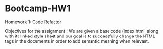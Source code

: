 # Bootcamp-HW1
Homework 1: Code Refactor

Objectives for the assignment : We are given a base code (index.html) along with its linked style sheet and our 
goal is to successfully change the HTML tags in the documents in order to add semantic meaning when relevant.
